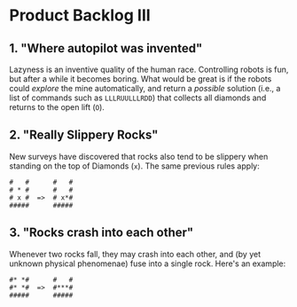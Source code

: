 # Product Backlog III

## 1. "Where autopilot was invented"

Lazyness is an inventive quality of the human race. Controlling robots is fun, but after a while it becomes boring. What would be great is if the robots could *explore* the mine automatically, and return a *possible* solution (i.e., a list of commands such as `LLLRUULLLRDD`) that collects all diamonds and returns to the open lift (`O`).

## 2. "Really Slippery Rocks"

New surveys have discovered that rocks also tend to be slippery when standing on the top of Diamonds (`x`). The same previous rules apply:

    #   #      #   #
    # * #      #   #
    # x #  =>  # x*#
    #####      #####

## 3. "Rocks crash into each other"

Whenever two rocks fall, they may crash into each other, and (by yet unknown physical phenomenae) fuse into a single rock. Here's an example:

    #* *#      #   #
    #* *#  =>  #***#
    #####      #####
